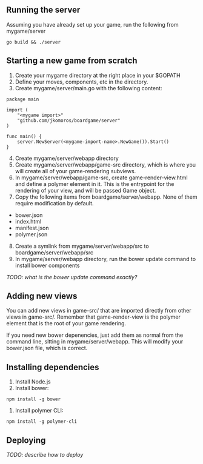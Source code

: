 
## Running the server

Assuming you have already set up your game, run the following from mygame/server

```go build && ./server```

## Starting a new game from scratch

1. Create your mygame directory at the right place in your $GOPATH
2. Define your moves, components, etc in the directory.
3. Create mygame/server/main.go with the following content:
```
package main

import (
	"<mygame import>"
	"github.com/jkomoros/boardgame/server"
)

func main() {
	server.NewServer(<mygame-import-name>.NewGame()).Start()
}
```
4. Create mygame/server/webapp directory
5. Create mygame/server/webapp/game-src directory, which is where you will create all of your game-rendering subviews.
6. In mygame/server/webapp/game-src, create game-render-view.html and define a polymer element in it. This is the entrypoint for the rendering of your view, and will be passed Game object.
7. Copy the following items from boardgame/server/webapp. None of them require modification by default.
* bower.json
* index.html
* manifest.json
* polymer.json
8. Create a symlink from mygame/server/webapp/src to boardgame/server/webapp/src
9. In mygame/server/webapp directory, run the bower update command to install bower components

_TODO: what is the bower update command exactly?_ 

## Adding new views

You can add new views in game-src/ that are imported directly from other views in game-src/. Remember that game-render-view is the polymer element that is the root of your game rendering.

If you need new bower depenencies, just add them as normal from the command line, sitting in mygame/server/webapp. This will modify your bower.json file, which is correct.

## Installing dependencies

1. Install Node.js
2. Install bower:

```
npm install -g bower
```

1. Install polymer CLI:

```
npm install -g polymer-cli
```

## Deploying

_TODO: describe how to deploy_